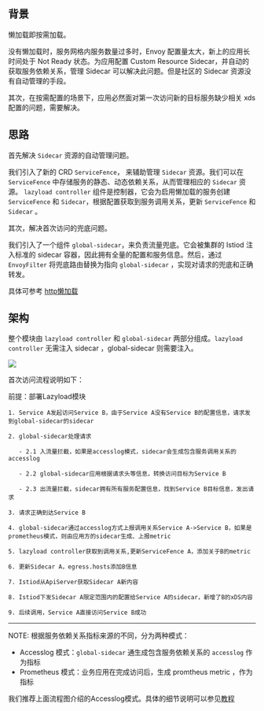 ## 背景

懒加载即按需加载。

没有懒加载时，服务网格内服务数量过多时，Envoy 配置量太大，新上的应用长时间处于 Not Ready 状态。为应用配置 Custom Resource Sidecar，并自动的获取服务依赖关系，管理 Sidecar 可以解决此问题。但是社区的 Sidecar 资源没有自动管理的手段。

其次，在按需配置的场景下，应用必然面对第一次访问新的目标服务缺少相关 xds 配置的问题，需要解决。

## 思路

首先解决 `Sidecar` 资源的自动管理问题。

我们引入了新的 CRD `ServiceFence`， 来辅助管理  `Sidecar` 资源。我们可以在 `ServiceFence` 中存储服务的静态、动态依赖关系，从而管理相应的 `Sidecar` 资源。 `lazyload controller` 组件是控制器，它会为启用懒加载的服务创建 `ServiceFence` 和 `Sidecar`，根据配置获取到服务调用关系，更新 `ServiceFence` 和 `Sidecar` 。

其次，解决首次访问的兜底问题。

我们引入了一个组件 `global-sidecar`，来负责流量兜底。它会被集群的 Istiod 注入标准的 sidecar 容器，因此拥有全量的配置和服务信息。然后，通过 `EnvoyFilter` 将兜底路由替换为指向 `global-sidecar` ，实现对请求的兜底和正确转发。

具体可参考 [http懒加载](./feature/http%E6%87%92%E5%8A%A0%E8%BD%BD.md)


## 架构

整个模块由 `lazyload controller` 和 `global-sidecar` 两部分组成。`lazyload controller` 无需注入 sidecar ，global-sidecar 则需要注入。

![](../../assets/lazyload/arch-1212.png)

首次访问流程说明如下：

前提：部署Lazyload模块

```
1. Service A发起访问Service B，由于Service A没有Service B的配置信息，请求发到global-sidecar的sidecar

2. global-sidecar处理请求

   - 2.1 入流量拦截，如果是accesslog模式，sidecar会生成包含服务调用关系的accesslog

   - 2.2 global-sidecar应用根据请求头等信息，转换访问目标为Service B

   - 2.3 出流量拦截，sidecar拥有所有服务配置信息，找到Service B目标信息，发出请求

3. 请求正确到达Service B

4. global-sidecar通过accesslog方式上报调用关系Service A->Service B，如果是prometheus模式，则由应用方的sidecar生成、上报metric

5. lazyload controller获取到调用关系,更新ServiceFence A，添加关于B的metric

6. 更新Sidecar A，egress.hosts添加B信息

7. Istiod从ApiServer获取Sidecar A新内容

8. Istiod下发Sidecar A限定范围内的配置给Service A的sidecar，新增了B的xDS内容

9. 后续调用，Service A直接访问Service B成功
```

------

NOTE: 根据服务依赖关系指标来源的不同，分为两种模式：

- Accesslog 模式：`global-sidecar` 通生成包含服务依赖关系的 `accesslog` 作为指标
- Prometheus 模式：业务应用在完成访问后，生成 promtheus metric ，作为指标

我们推荐上面流程图介绍的Accesslog模式。具体的细节说明可以参见[教程](./tutorial.md##基于accesslog开启懒加载)
